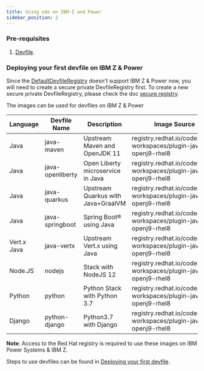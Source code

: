 ```yaml
---
title: Using odo on IBM-Z and Power
sidebar_position: 2
---
```

### Pre-requisites
1. [Devfile](../architecture/devfile.md).

### Deploying your first devfile on IBM Z & Power
Since the [DefaultDevfileRegistry](https://github.com/odo-devfiles/registry) doesn't support IBM Z & Power now, you will need to create a secure private DevfileRegistry first. To create a new secure private DevfileRegistry, please check the doc [secure registry](../architecture/secure-registry.md).

The images can be used for devfiles on IBM Z & Power

|Language   | Devfile Name  | Description   | Image Source  | Supported Platform    |
| ----------- | ----------- | ----------- | ----------- | ----------- |
| Java      | java-maven    | Upstream Maven and OpenJDK 11 | registry.redhat.io/codeready-workspaces/plugin-java11-openj9-rhel8 | s390x, ppc64le |
| Java      | java-openliberty | Open Liberty microservice in Java | registry.redhat.io/codeready-workspaces/plugin-java11-openj9-rhel8 | s390x, ppc64le |
| Java | java-quarkus | Upstream Quarkus with Java+GraalVM | registry.redhat.io/codeready-workspaces/plugin-java8-openj9-rhel8 | s390x, ppc64le|
| Java | java-springboot | Spring Boot® using Java| registry.redhat.io/codeready-workspaces/plugin-java11-openj9-rhel8 | s390x, ppc64le|
| Vert.x Java| java-vertx | Upstream Vert.x using Java | registry.redhat.io/codeready-workspaces/plugin-java11-openj9-rhel8 | s390x, ppc64le|
| Node.JS | nodejs | Stack with NodeJS 12 | registry.redhat.io/codeready-workspaces/plugin-java8-openj9-rhel8 | s390x, ppc64le|
| Python| python | Python Stack with Python 3.7 | registry.redhat.io/codeready-workspaces/plugin-java8-openj9-rhel8 | s390x, ppc64le|
| Django| python-django| Python3.7 with Django| registry.redhat.io/codeready-workspaces/plugin-java8-openj9-rhel8| s390x, ppc64le|

**Note**: Access to the Red Hat registry is required to use these images on IBM Power Systems & IBM Z.

Steps to use devfiles can be found in [Deploying your first devfile](deploying-your-first-devfile.md).
